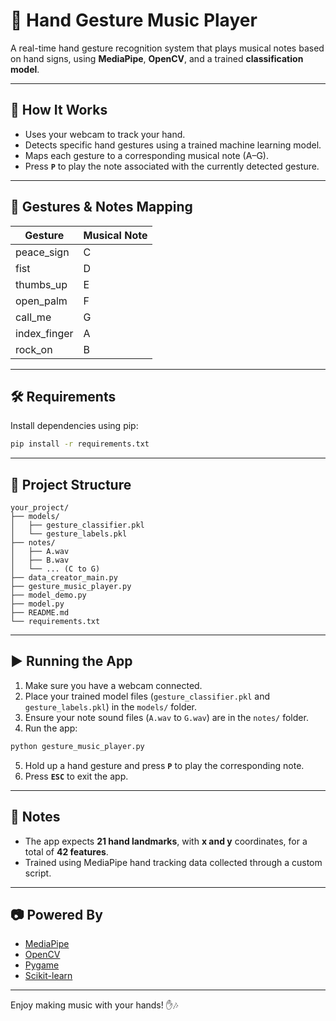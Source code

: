 # 🎵 Hand Gesture Music Player

A real-time hand gesture recognition system that plays musical notes based on hand signs, using **MediaPipe**, **OpenCV**, and a trained **classification model**.

---

## 📸 How It Works

- Uses your webcam to track your hand.
- Detects specific hand gestures using a trained machine learning model.
- Maps each gesture to a corresponding musical note (A–G).
- Press **`P`** to play the note associated with the currently detected gesture.

---

## 🧠 Gestures & Notes Mapping

| Gesture        | Musical Note |
|----------------|--------------|
| peace_sign     | C            |
| fist           | D            |
| thumbs_up      | E            |
| open_palm      | F            |
| call_me        | G            |
| index_finger   | A            |
| rock_on        | B            |

---

## 🛠 Requirements

Install dependencies using pip:

```bash
pip install -r requirements.txt
```

---

## 📂 Project Structure

```
your_project/
├── models/
│   ├── gesture_classifier.pkl
│   └── gesture_labels.pkl
├── notes/
│   ├── A.wav
│   ├── B.wav
│   └── ... (C to G)
├── data_creator_main.py
├── gesture_music_player.py
├── model_demo.py
├── model.py
├── README.md
└── requirements.txt
```

---

## ▶️ Running the App

1. Make sure you have a webcam connected.
2. Place your trained model files (`gesture_classifier.pkl` and `gesture_labels.pkl`) in the `models/` folder.
3. Ensure your note sound files (`A.wav` to `G.wav`) are in the `notes/` folder.
4. Run the app:

```bash
python gesture_music_player.py
```

5. Hold up a hand gesture and press **`P`** to play the corresponding note.
6. Press **`ESC`** to exit the app.

---

## 📌 Notes

- The app expects **21 hand landmarks**, with **x and y** coordinates, for a total of **42 features**.
- Trained using MediaPipe hand tracking data collected through a custom script.

---

## 📷 Powered By

- [MediaPipe](https://mediapipe.dev/)
- [OpenCV](https://opencv.org/)
- [Pygame](https://www.pygame.org/)
- [Scikit-learn](https://scikit-learn.org/)

---

Enjoy making music with your hands! ✋🎶
